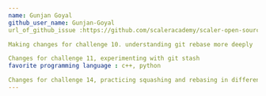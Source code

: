 ```yaml
---
name: Gunjan Goyal
github_user_name: Gunjan-Goyal
url_of_github_issue :https://github.com/scaleracademy/scaler-open-source-september-challenge/issues/483

Making changes for challenge 10. understanding git rebase more deeply

Changes for challenge 11, experimenting with git stash
favorite programming language : c++, python

Changes for challenge 14, practicing squashing and rebasing in different branches' file
---
```

